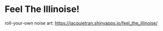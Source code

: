 # Feel The Illinoise!

roll-your-own noise art: https://jacquietran.shinyapps.io/feel_the_illinoise/
